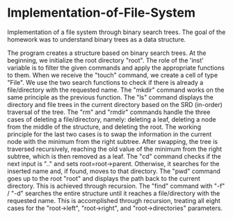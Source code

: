# Implementation-of-File-System
Implementation of a file system through binary search trees. The goal of the homework was to understand binary trees as a data structure.

The program creates a structure based on binary search trees. At the beginning, we initialize the root directory "root". The role of the 'inst' variable is to filter the given commands and apply the appropriate functions to them. When we receive the "touch" command, we create a cell of type "File". We use the two search functions to check if there is already a file/directory with the requested name. The "mkdir" command works on the same principle as the previous function. The "ls" command displays the directory and file trees in the current directory based on the SRD (in-order) traversal of the tree. The "rm" and "rmdir" commands handle the three cases of deleting a file/directory, namely: deleting a leaf, deleting a node from the middle of the structure, and deleting the root. The working principle for the last two cases is to swap the information in the current node with the minimum from the right subtree. After swapping, the tree is traversed recursively, reaching the old value of the minimum from the right subtree, which is then removed as a leaf. The "cd" command checks if the next input is ".." and sets root=root->parent. Otherwise, it searches for the inserted name and, if found, moves to that directory. The "pwd" command goes up to the root "root" and displays the path back to the current directory. This is achieved through recursion. The "find" command with "-f" / "-d" searches the entire structure until it reaches a file/directory with the requested name. This is accomplished through recursion, treating all eight cases for the "root->left", "root->right", and "root->directories" parameters.
